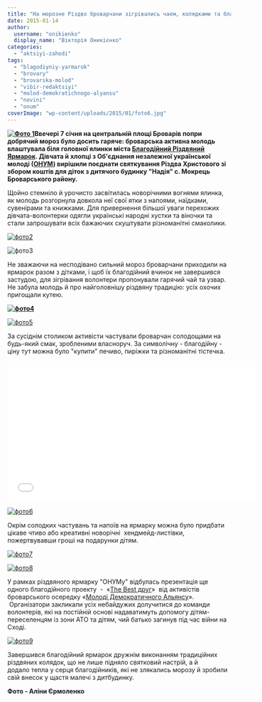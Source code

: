```yaml
---
title: "На морозне Різдво броварчани зігрівались чаєм, колядками та благодійністю"
date: 2015-01-14
author: 
  username: "onikienko"
  display_name: "Вікторія Оникієнко"
categories: 
  - "aktsiyi-zahodi"
tags: 
  - "blagodiyniy-yarmarok"
  - "brovary"
  - "brovarska-molod"
  - "vibir-redaktsiyi"
  - "molod-demokratichnogo-alyansu"
  - "novini"
  - "onum"
coverImage: "wp-content/uploads/2015/01/foto6.jpg"
---
```


**[![Фото 1](https://mpz.brovary.org/wp-content/uploads/2015/01/Foto-1.jpg)](https://mpz.brovary.org/wp-content/uploads/2015/01/Foto-1.jpg)Ввечері 7 січня на центральній площі Броварів попри добрячий мороз було досить гаряче: броварська активна молодь влаштувала біля головної ялинки міста [Благодійний Різдвяний Ярмарок](https://mpz.brovary.org/na-rizdvo-molod-chastuvatime-brovarchan-kuteyu-kolyadkami-ta-mayster-klasami-video/). Дівчата й хлопці з Об'єднання незалежної української молоді ([ОНУМ](https://vk.com/onymua)) вирішили поєднати святкування Різдва Христового зі збором коштів для діток з дитячого будинку "Надія" с. Мокрець Броварського району.**

Щойно стемніло й урочисто засвітилась новорічними вогнями ялинка, як молодь розгорнула довкола неї свої ятки з напоями, наїдками, сувенірами та книжками. Для привернення більшої уваги перехожих дівчата-волонтерки одягли українські народні хустки та віночки та стали запрошувати всіх бажаючих скуштувати різноманітні смаколики.

[![фото2](https://mpz.brovary.org/wp-content/uploads/2015/01/foto2.jpg)](https://mpz.brovary.org/wp-content/uploads/2015/01/foto2.jpg)

![фото3](https://mpz.brovary.org/wp-content/uploads/2015/01/foto3.jpg)

Не зважаючи на несподівано сильний мороз броварчани приходили на ярмарок разом з дітками, і щоб їх благодійний вчинок не завершився застудою, для зігрівання волонтери пропонували гарячий чай та узвар. Не забула молодь й про найголовнішу різдвяну традицію: усіх охочих пригощали кутею.

**[![фото4](https://mpz.brovary.org/wp-content/uploads/2015/01/foto4.jpg)](https://mpz.brovary.org/wp-content/uploads/2015/01/foto4.jpg)**

[![фото5](https://mpz.brovary.org/wp-content/uploads/2015/01/foto5.jpg)](https://mpz.brovary.org/wp-content/uploads/2015/01/foto5.jpg)

За сусіднім столиком активісти частували броварчан солодощами на будь-який смак, зробленими власноруч. За символічну - благодійну - ціну тут можна було "купити" печиво, пиріжки та різноманітні тістечка.

<iframe src="//www.youtube.com/embed/IvPp1Dr_8Ug?rel=0" width="560" height="315" frameborder="0" allowfullscreen="allowfullscreen"></iframe>

[![фото6](https://mpz.brovary.org/wp-content/uploads/2015/01/foto6.jpg)](https://mpz.brovary.org/wp-content/uploads/2015/01/foto6.jpg)

Окрім солодких частувань та напоїв на ярмарку можна було придбати цікаве чтиво або креативні новорічні  хендмейд-листівки, пожертвувавши гроші на подарунки дітям.

[![фото7](https://mpz.brovary.org/wp-content/uploads/2015/01/foto7.jpg)](https://mpz.brovary.org/wp-content/uploads/2015/01/foto7.jpg)

[![фото8](https://mpz.brovary.org/wp-content/uploads/2015/01/foto8.jpg)](https://mpz.brovary.org/wp-content/uploads/2015/01/foto8.jpg)

У рамках різдвяного ярмарку "ОНУМу" відбулась презентація ще одного благодійного проекту  -  «[The Best друг](https://vk.com/public82253493)»  від активістів броварського осередку «[Молоді Демократичного Альянсу](https://vk.com/molodemalyancbrovary)».  Організатори закликали усіх небайдужих долучитися до команди волонтерів, які на постійній основі надаватимуть допомогу дітям-переселенцям із зони АТО та дітям, чий батько загинув під час війни на Сході.

[![фото9](https://mpz.brovary.org/wp-content/uploads/2015/01/foto9.jpg)](https://mpz.brovary.org/wp-content/uploads/2015/01/foto9.jpg)

Завершився благодійний ярмарок дружнім виконанням традиційних різдвяних колядок, що не лише підняло святковий настрій, а й додало тепла у серця благодійників, які не злякались морозу й зробили свій внесок у щастя малечі з дитбудинку.

**Фото - Аліни Єрмоленко**
